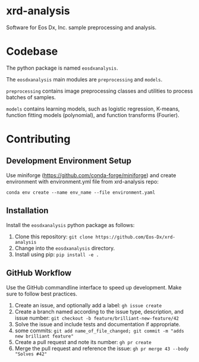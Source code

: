 # xrd-analysis
Software for Eos Dx, Inc. sample preprocessing and analysis.

# Codebase
The python package is named `eosdxanalysis`.

The `eosdxanalysis` main modules are `preprocessing` and `models`.

`preprocessing` contains image preprocessing classes and utilities to process batches of samples.

`models` contains learning models, such as logistic regression, K-means, function fitting models (polynomial), and function transforms (Fourier).

# Contributing

## Development Environment Setup
Use miniforge (https://github.com/conda-forge/miniforge) and create environment with environment.yml file from xrd-analysis repo:

`conda env create --name env_name --file environment.yaml`

## Installation
Install the `eosdxanalysis` python package as follows:
1. Clone this repository: `git clone https://github.com/Eos-Dx/xrd-analysis`
2. Change into the `eosdxanalysis` directory.
3. Install using pip: `pip install -e .`

## GitHub Workflow
Use the GitHub commandline interface to speed up development. Make sure to follow best practices.
1. Create an issue, and optionally add a label: `gh issue create`
2. Create a branch named according to the issue type, description, and issue number: `git checkout -b feature/brilliant-new-feature/42`
3. Solve the issue and include tests and documentation if appropriate.
4. some commits: `git add name_of_file_changed; git commit -m "adds new brilliant feature"`
5. Create a pull request and note its number: `gh pr create`
6. Merge the pull request and reference the issue: `gh pr merge 43 --body "Solves #42"`
